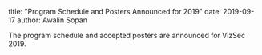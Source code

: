 title: "Program Schedule and Posters Announced for 2019"
date: 2019-09-17
author: Awalin Sopan

<p>
The program schedule and accepted posters are announced for VizSec 2019.
</p>